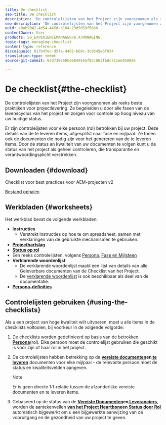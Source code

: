 ```yaml
---
title: De checklist
seo-title: De checklist
description: 'De controlelijsten van het Project zijn voorgenomen als reeks beste praktijken voor projectlevering. Ze begeleiden u door alle fasen van de levenscyclus van het project en zorgen voor controle op hoog niveau van uw huidige status. '
seo-description: 'De controlelijsten van het Project zijn voorgenomen als reeks beste praktijken voor projectlevering. Ze begeleiden u door alle fasen van de levenscyclus van het project en zorgen voor controle op hoog niveau van uw huidige status. '
uuid: e8ab9042-4d54-445d-b104-23d5d38f58b6
contentOwner: User
products: SG_EXPERIENCEMANAGER/6.4/MANAGING
topic-tags: managing-checklist
content-type: reference
discoiquuid: 917b4fec-d5fe-4402-b69c-3c9645e6f934
translation-type: tm+mt
source-git-commit: 03d738e50be604959af93c863fbdc711ee4b083e

---
```



# De checklist{#the-checklist}

De controlelijsten van het Project zijn voorgenomen als reeks beste praktijken voor projectlevering. Ze begeleiden u door alle fasen van de levenscyclus van het project en zorgen voor controle op hoog niveau van uw huidige status.

Er zijn controlelijsten voor elke persoon (rol) betrokken bij uw project. Deze details van de te leveren items, uitgesplitst naar fase en mijlpaal. Ze tonen ook de documenten die nodig zijn voor het genereren van de te leveren items. Door de status en kwaliteit van uw documenten te volgen kunt u de status van het project als geheel controleren, die transparantie en verantwoordingsplicht verstrekken.

## Downloaden {#download}

Checklist voor best practices voor AEM-projecten v2

[Bestand ophalen](assets/aem_project_bp_checklistv2.xlsx)

## Werkbladen {#worksheets}

Het werkblad bevat de volgende werkbladen:

* **Instructies**
   * Verstrekt instructies op hoe te om spreadsheet, samen met verklaringen van de gebruikte mechanismen te gebruiken.
* **[Projecthartslag](/help/managing/best-practices.md#project-heartbeat-dashboard)**
* **[Status op rol](/help/managing/best-practices.md#status-by-role)**
* Een reeks controlelijsten, volgens [Persona](/help/managing/best-practices.md#persona), [Fase en Mijlsteen](/help/managing/best-practices.md#phases-and-milestones)
* **Verklarende woordenlijst**
   * De verklarende woordenlijst maakt een lijst van details van alle Geleverbare documenten van de Checklist van het Project.
   * De [verklarende woordenlijst](/help/managing/best-practices-glossary.md) is ook beschikbaar als deel van de documentatie.
* **[Persona-definities](/help/managing/best-practices.md#persona)**

## Controlelijsten gebruiken {#using-the-checklists}

Als u een project van hoge kwaliteit wilt uitvoeren, moet u alle items in de checklists voltooien, bij voorkeur in de volgende volgorde:

1. De checklists worden gedefinieerd op basis van de betrokken **[Persona](/help/managing/best-practices.md#persona)**(rol). Elke persoon moet de controlelijst gebruiken die geschikt is voor zijn of haar rol in het project.
1. De controlelijsten hebben betrekking op de **[vereiste documenten](/help/managing/best-practices.md#required-documents)**en**[ te leveren](/help/managing/best-practices.md#deliverables)** documenten voor elke mijlpaal - de relevante persoon moet de status en kwaliteitsvelden aangeven.

   >[!NOTE]
   >
   >Er is geen directe 1:1-relatie tussen de afzonderlijke vereiste documenten en te leveren items.

1. Gebaseerd op de status van de **[Vereiste Documenten](/help/managing/best-practices.md#required-documents)**en**[ Leveranciers](/help/managing/best-practices.md#deliverables)**, worden de aantekenvellen **[van het Project Heartbone](/help/managing/best-practices.md#project-heartbeat-dashboard)**en**[ Status door Rol](/help/managing/best-practices.md#status-by-role)** automatisch bijgewerkt om u een bijgewerkte aanwijzing van de vooruitgang en de gezondheid van uw project te geven.